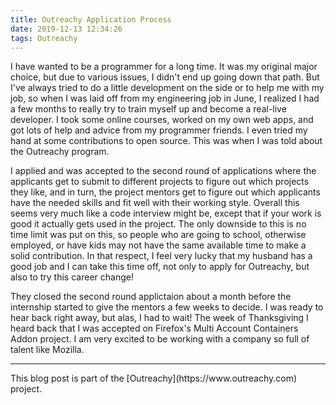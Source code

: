 ```yaml
---
title: Outreachy Application Process
date: 2019-12-13 12:34:26
tags: Outreachy
---
```


I have wanted to be a programmer for a long time. It was my original major choice, but due to various issues, I didn't end up going down that path. But I've always tried to do a little development on the side or to help me with my job, so when I was laid off from my engineering job in June, I realized I had a few months to really try to train myself up and become a real-live developer. I took some online courses, worked on my own web apps, and got lots of help and advice from my programmer friends. I even tried my hand at some contributions to open source. This was when I was told about the Outreachy program.

I applied and was accepted to the second round of applications where the applicants get to submit to different projects to figure out which projects they like, and in turn, the project mentors get to figure out which applicants have the needed skills and fit well with their working style. Overall this seems very much like a code interview might be, except that if your work is good it actually gets used in the project. The only downside to this is no time limit was put on this, so people who are  going to school, otherwise employed, or have kids may not have the same available time to make a solid contribution. In that respect, I feel very lucky that my husband has a good job and I can take this time off, not only to apply for Outreachy, but also to try this career change!

They closed the second round applictaion about a month before the internship started to give the mentors a few weeks to decide. I was ready to hear back right away, but alas, I had to wait! The week of Thanksgiving I heard back that I was accepted on Firefox's Multi Account Containers Addon project. I am very excited to be working with a company so full of talent like Mozilla.

<hr>
This blog post is part of the [Outreachy](https://www.outreachy.com) project.